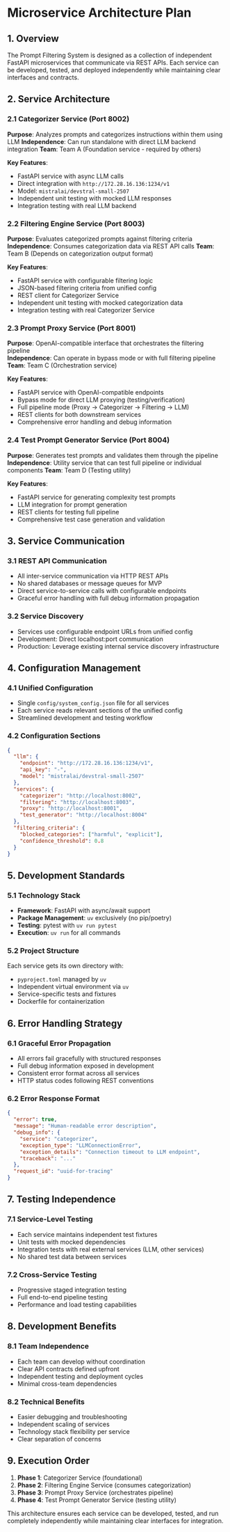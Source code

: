 # Microservice Architecture Plan

## 1. Overview
The Prompt Filtering System is designed as a collection of independent FastAPI microservices that communicate via REST APIs. Each service can be developed, tested, and deployed independently while maintaining clear interfaces and contracts.

## 2. Service Architecture

### 2.1 Categorizer Service (Port 8002)
**Purpose**: Analyzes prompts and categorizes instructions within them using LLM
**Independence**: Can run standalone with direct LLM backend integration
**Team**: Team A (Foundation service - required by others)

**Key Features**:
- FastAPI service with async LLM calls
- Direct integration with `http://172.28.16.136:1234/v1`
- Model: `mistralai/devstral-small-2507`
- Independent unit testing with mocked LLM responses
- Integration testing with real LLM backend

### 2.2 Filtering Engine Service (Port 8003)  
**Purpose**: Evaluates categorized prompts against filtering criteria
**Independence**: Consumes categorization data via REST API calls
**Team**: Team B (Depends on categorization output format)

**Key Features**:
- FastAPI service with configurable filtering logic
- JSON-based filtering criteria from unified config
- REST client for Categorizer Service
- Independent unit testing with mocked categorization data
- Integration testing with real Categorizer Service

### 2.3 Prompt Proxy Service (Port 8001)
**Purpose**: OpenAI-compatible interface that orchestrates the filtering pipeline  
**Independence**: Can operate in bypass mode or with full filtering pipeline
**Team**: Team C (Orchestration service)

**Key Features**:
- FastAPI service with OpenAI-compatible endpoints
- Bypass mode for direct LLM proxying (testing/verification)
- Full pipeline mode (Proxy → Categorizer → Filtering → LLM)
- REST clients for both downstream services
- Comprehensive error handling and debug information

### 2.4 Test Prompt Generator Service (Port 8004)
**Purpose**: Generates test prompts and validates them through the pipeline
**Independence**: Utility service that can test full pipeline or individual components
**Team**: Team D (Testing utility)

**Key Features**:
- FastAPI service for generating complexity test prompts
- LLM integration for prompt generation
- REST clients for testing full pipeline
- Comprehensive test case generation and validation

## 3. Service Communication

### 3.1 REST API Communication
- All inter-service communication via HTTP REST APIs
- No shared databases or message queues for MVP
- Direct service-to-service calls with configurable endpoints
- Graceful error handling with full debug information propagation

### 3.2 Service Discovery
- Services use configurable endpoint URLs from unified config
- Development: Direct localhost:port communication
- Production: Leverage existing internal service discovery infrastructure

## 4. Configuration Management

### 4.1 Unified Configuration
- Single `config/system_config.json` file for all services
- Each service reads relevant sections of the unified config
- Streamlined development and testing workflow

### 4.2 Configuration Sections
```json
{
  "llm": {
    "endpoint": "http://172.28.16.136:1234/v1",
    "api_key": "-",
    "model": "mistralai/devstral-small-2507"
  },
  "services": {
    "categorizer": "http://localhost:8002",
    "filtering": "http://localhost:8003", 
    "proxy": "http://localhost:8001",
    "test_generator": "http://localhost:8004"
  },
  "filtering_criteria": {
    "blocked_categories": ["harmful", "explicit"],
    "confidence_threshold": 0.8
  }
}
```

## 5. Development Standards

### 5.1 Technology Stack
- **Framework**: FastAPI with async/await support
- **Package Management**: `uv` exclusively (no pip/poetry)
- **Testing**: pytest with `uv run pytest`
- **Execution**: `uv run` for all commands

### 5.2 Project Structure
Each service gets its own directory with:
- `pyproject.toml` managed by `uv`
- Independent virtual environment via `uv`
- Service-specific tests and fixtures
- Dockerfile for containerization

## 6. Error Handling Strategy

### 6.1 Graceful Error Propagation
- All errors fail gracefully with structured responses
- Full debug information exposed in development
- Consistent error format across all services
- HTTP status codes following REST conventions

### 6.2 Error Response Format
```json
{
  "error": true,
  "message": "Human-readable error description",
  "debug_info": {
    "service": "categorizer",
    "exception_type": "LLMConnectionError",
    "exception_details": "Connection timeout to LLM endpoint",
    "traceback": "..."
  },
  "request_id": "uuid-for-tracing"
}
```

## 7. Testing Independence

### 7.1 Service-Level Testing
- Each service maintains independent test fixtures
- Unit tests with mocked dependencies
- Integration tests with real external services (LLM, other services)
- No shared test data between services

### 7.2 Cross-Service Testing
- Progressive staged integration testing
- Full end-to-end pipeline testing
- Performance and load testing capabilities

## 8. Development Benefits

### 8.1 Team Independence
- Each team can develop without coordination
- Clear API contracts defined upfront
- Independent testing and deployment cycles
- Minimal cross-team dependencies

### 8.2 Technical Benefits
- Easier debugging and troubleshooting
- Independent scaling of services
- Technology stack flexibility per service
- Clear separation of concerns

## 9. Execution Order

1. **Phase 1**: Categorizer Service (foundational)
2. **Phase 2**: Filtering Engine Service (consumes categorization)
3. **Phase 3**: Prompt Proxy Service (orchestrates pipeline) 
4. **Phase 4**: Test Prompt Generator Service (testing utility)

This architecture ensures each service can be developed, tested, and run completely independently while maintaining clear interfaces for integration.